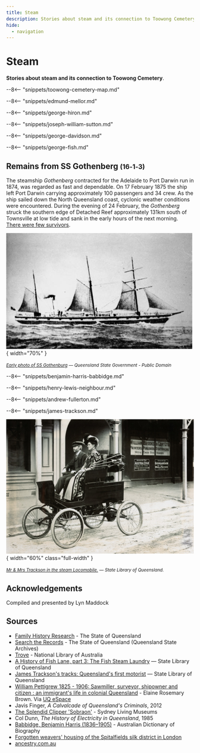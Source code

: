 ```yaml
---
title: Steam
description: Stories about steam and its connection to Toowong Cemetery
hide:
  - navigation
---
```


# Steam 

**Stories about steam and its connection to Toowong Cemetery**.

--8<-- "snippets/toowong-cemetery-map.md"

<!-- 

???+ directions "Directions" 

    Starting point
    Walking directions to first headstone... is the grave of...
    
    ![](../assets/404.png){ width="15%" }

-->

--8<-- "snippets/edmund-mellor.md"

<!-- 
??? directions "Directions" 

    Walking directions to next headstone... is the grave of...
    
    ![](../assets/404.png){ width="15%" }
-->

--8<-- "snippets/george-hiron.md"

--8<-- "snippets/joseph-william-sutton.md"

--8<-- "snippets/george-davidson.md"

--8<-- "snippets/george-fish.md"

## Remains from SS Gothenberg <small>(16‑1‑3)</small>

The steamship *Gothenberg* contracted for the Adelaide to Port Darwin run in 1874, was regarded as fast and dependable. On 17 February 1875 the ship left Port Darwin carrying approximately 100 passengers and 34 crew. As the ship sailed down the North Queensland coast, cyclonic weather conditions were encountered. During the evening of 24 February, the *Gothenberg*  struck the southern edge of Detached Reef approximately 131km south of Townsville at low tide and sank in the early hours of the next morning. [There were few survivors](https://trove.nla.gov.au/newspaper/article/1395449?searchTerm=GOTHENBERG).

![Early photo of SS Gothenburg](../assets/ss-gothenburg.jpg){ width="70%" }  

*<small>[Early photo of SS Gothenburg](https://en.wikipedia.org/wiki/File:SS_Gothenburg.jpg) — Queensland State Government - Public Domain</small>*

--8<-- "snippets/benjamin-harris-babbidge.md"

--8<-- "snippets/henry-lewis-neighbour.md"

--8<-- "snippets/andrew-fullerton.md"

--8<-- "snippets/james-trackson.md"

![Mr & Mrs Trackson in the steam Locomobile](../assets/james-trackson-locomobile.jpeg){ width="60%" class="full-width" }
 
 *<small>[Mr & Mrs Trackson in the steam Locomobile.](https://onesearch.slq.qld.gov.au/permalink/61SLQ_INST/1dejkfd/alma99183853678302061) — State Library of Queensland.*</small>

## Acknowledgements

Compiled and presented by Lyn Maddock

## Sources

- [Family History Research](https://www.familyhistory.bdm.qld.gov.au) - The State of Queensland
- [Search the Records](https://www.qld.gov.au/recreation/arts/heritage/archives/search-the-records) - The State of Queensland (Queensland State Archives)
- [Trove](https://trove.nla.gov.au) - National Library of Australia
- [A History of Fish Lane, part 3: The Fish Steam Laundry](https://www.slq.qld.gov.au/blog/history-fish-lane-part-3-fish-steam-laundry) — State Library of Queensland 
- [James Trackson's tracks: Queensland's first motorist](https://www.slq.qld.gov.au/blog/james-tracksons-tracks-queenslands-first-motorist) — State Library of Queensland
- [William Pettigrew 1825 - 1906: Sawmiller, surveyor, shipowner and citizen : an immigrant's life in colonial Queensland](../assets/documents/William-Pettigrew-1825-1906.pdf) - Elaine Rosemary Brown. Via [UQ eSpace](https://espace.library.uq.edu.au/view/UQ:189814)
- Javis Finger, *A Calvalcade of Queensland's Criminals*, 2012
- [The Splendid Clipper 'Sobraon'](https://sydneylivingmuseums.com.au/stories/splendid-clipper-sobraon) - Sydney Living Museums 
- Col Dunn, *The History of Electricity in Queensland*, 1985
- [Babbidge, Benjamin Harris (1836–1905)](https://adb.anu.edu.au/biography/babbidge-benjamin-harris-42) - Australian Dictionary of Biography
- [Forgotten weavers' housing of the Spitalfields silk district in London](https://www.family-tree.co.uk/how-to-guides/forgotten-weavers-housing-of-the-spitalfields-silk-district-in-london/)
- [ancestry.com.au](https://www.ancestry.com.au/)
